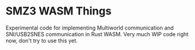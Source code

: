 # SMZ3 WASM Things

Experimental code for implementing Multiworld communication and SNI/USB2SNES communication in Rust WASM.
Very much WIP code right now, don't try to use this yet.
